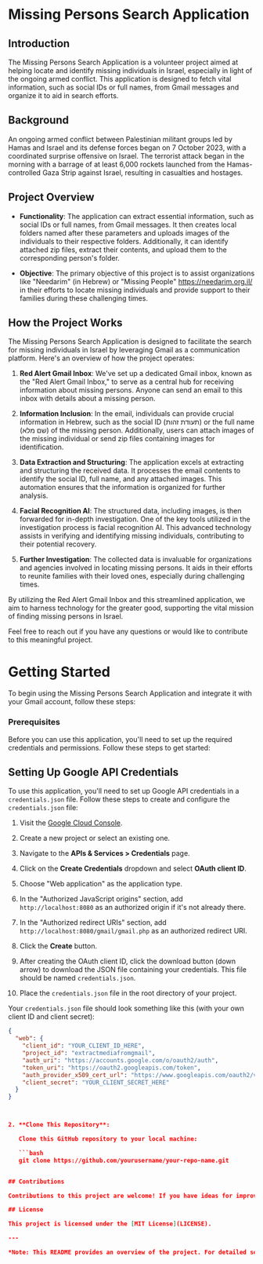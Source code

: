 
# Missing Persons Search Application

## Introduction

The Missing Persons Search Application is a volunteer project aimed at helping locate and identify missing individuals in Israel, especially in light of the ongoing armed conflict. This application is designed to fetch vital information, such as social IDs or full names, from Gmail messages and organize it to aid in search efforts.

## Background

An ongoing armed conflict between Palestinian militant groups led by Hamas and Israel and its defense forces began on 7 October 2023, with a coordinated surprise offensive on Israel. The terrorist attack began in the morning with a barrage of at least 6,000 rockets launched from the Hamas-controlled Gaza Strip against Israel, resulting in casualties and hostages.

## Project Overview

- **Functionality**: The application can extract essential information, such as social IDs or full names, from Gmail messages. It then creates local folders named after these parameters and uploads images of the individuals to their respective folders. Additionally, it can identify attached zip files, extract their contents, and upload them to the corresponding person's folder.

- **Objective**: The primary objective of this project is to assist organizations like "Needarim" (in Hebrew) or "Missing People" https://needarim.org.il/ in their efforts to locate missing individuals and provide support to their families during these challenging times.

## How the Project Works

The Missing Persons Search Application is designed to facilitate the search for missing individuals in Israel by leveraging Gmail as a communication platform. Here's an overview of how the project operates:

1. **Red Alert Gmail Inbox**: We've set up a dedicated Gmail inbox, known as the "Red Alert Gmail Inbox," to serve as a central hub for receiving information about missing persons. Anyone can send an email to this inbox with details about a missing person.

2. **Information Inclusion**: In the email, individuals can provide crucial information in Hebrew, such as the social ID (תעודת זהות) or the full name (שם מלא) of the missing person. Additionally, users can attach images of the missing individual or send zip files containing images for identification.

3. **Data Extraction and Structuring**: The application excels at extracting and structuring the received data. It processes the email contents to identify the social ID, full name, and any attached images. This automation ensures that the information is organized for further analysis.

4. **Facial Recognition AI**: The structured data, including images, is then forwarded for in-depth investigation. One of the key tools utilized in the investigation process is facial recognition AI. This advanced technology assists in verifying and identifying missing individuals, contributing to their potential recovery.

5. **Further Investigation**: The collected data is invaluable for organizations and agencies involved in locating missing persons. It aids in their efforts to reunite families with their loved ones, especially during challenging times.

By utilizing the Red Alert Gmail Inbox and this streamlined application, we aim to harness technology for the greater good, supporting the vital mission of finding missing persons in Israel.

Feel free to reach out if you have any questions or would like to contribute to this meaningful project.


# Getting Started

To begin using the Missing Persons Search Application and integrate it with your Gmail account, follow these steps:

### Prerequisites

Before you can use this application, you'll need to set up the required credentials and permissions. Follow these steps to get started:

## Setting Up Google API Credentials

To use this application, you'll need to set up Google API credentials in a `credentials.json` file. Follow these steps to create and configure the `credentials.json` file:

1. Visit the [Google Cloud Console](https://console.cloud.google.com/).

2. Create a new project or select an existing one.

3. Navigate to the **APIs & Services > Credentials** page.

4. Click on the **Create Credentials** dropdown and select **OAuth client ID**.

5. Choose "Web application" as the application type.

6. In the "Authorized JavaScript origins" section, add `http://localhost:8080` as an authorized origin if it's not already there.

7. In the "Authorized redirect URIs" section, add `http://localhost:8080/gmail/gmail.php` as an authorized redirect URI.

8. Click the **Create** button.

9. After creating the OAuth client ID, click the download button (down arrow) to download the JSON file containing your credentials. This file should be named `credentials.json`.

10. Place the `credentials.json` file in the root directory of your project.

Your `credentials.json` file should look something like this (with your own client ID and client secret):

```json
{
  "web": {
    "client_id": "YOUR_CLIENT_ID_HERE",
    "project_id": "extractmediafromgmail",
    "auth_uri": "https://accounts.google.com/o/oauth2/auth",
    "token_uri": "https://oauth2.googleapis.com/token",
    "auth_provider_x509_cert_url": "https://www.googleapis.com/oauth2/v1/certs",
    "client_secret": "YOUR_CLIENT_SECRET_HERE"
  }
}



2. **Clone This Repository**:

   Clone this GitHub repository to your local machine:

   ```bash
   git clone https://github.com/yourusername/your-repo-name.git


## Contributions

Contributions to this project are welcome! If you have ideas for improvements or bug fixes, feel free to create a pull request.

## License

This project is licensed under the [MIT License](LICENSE).

---

*Note: This README provides an overview of the project. For detailed setup instructions and usage guidelines, please refer to the project's documentation.*

